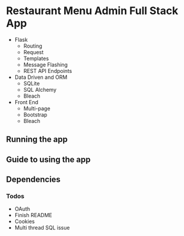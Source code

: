 # Restaurant Menu Admin Full Stack App

* Flask
  * Routing
  * Request
  * Templates
  * Message Flashing
  * REST API Endpoints
* Data Driven and ORM
  * SQLite
  * SQL Alchemy
  * Bleach
* Front End
  * Multi-page
  * Bootstrap
  * Bleach

## Running the app

## Guide to using the app

## Dependencies

### Todos

* OAuth
* Finish README
* Cookies
* Multi thread SQL issue